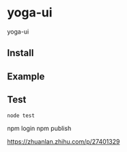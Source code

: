 # yoga-ui
yoga-ui

## Install

## Example

## Test
```
node test
```


npm login 
npm publish


https://zhuanlan.zhihu.com/p/27401329
